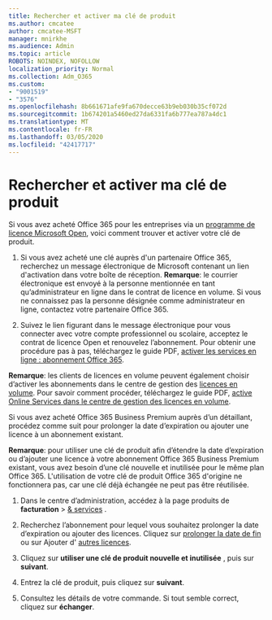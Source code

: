 ```yaml
---
title: Rechercher et activer ma clé de produit
ms.author: cmcatee
author: cmcatee-MSFT
manager: mnirkhe
ms.audience: Admin
ms.topic: article
ROBOTS: NOINDEX, NOFOLLOW
localization_priority: Normal
ms.collection: Adm_O365
ms.custom:
- "9001519"
- "3576"
ms.openlocfilehash: 8b661671afe9fa670decce63b9eb030b35cf072d
ms.sourcegitcommit: 1b674201a5460ed27da6331fa6b777ea787a4dc1
ms.translationtype: MT
ms.contentlocale: fr-FR
ms.lasthandoff: 03/05/2020
ms.locfileid: "42417717"
---
```

# <a name="find-and-activate-my-product-key"></a>Rechercher et activer ma clé de produit

Si vous avez acheté Office 365 pour les entreprises via un [programme de licence Microsoft Open](https://go.microsoft.com/fwlink/p/?LinkID=613298), voici comment trouver et activer votre clé de produit.

1. Si vous avez acheté une clé auprès d'un partenaire Office 365, recherchez un message électronique de Microsoft contenant un lien d'activation dans votre boîte de réception.  **Remarque**: le courrier électronique est envoyé à la personne mentionnée en tant qu’administrateur en ligne dans le contrat de licence en volume.  Si vous ne connaissez pas la personne désignée comme administrateur en ligne, contactez votre partenaire Office 365.

2. Suivez le lien figurant dans le message électronique pour vous connecter avec votre compte professionnel ou scolaire, acceptez le contrat de licence Open et renouvelez l’abonnement.  Pour obtenir une procédure pas à pas, téléchargez le guide PDF, [activer les services en ligne : abonnement Office 365](https://go.microsoft.com/fwlink/p/?LinkId=618100). 

**Remarque**: les clients de licences en volume peuvent également choisir d’activer les abonnements dans le centre de gestion des [licences en volume](https://go.microsoft.com/fwlink/p/?LinkID=282016).  Pour savoir comment procéder, téléchargez le guide PDF, [active Online Services dans le centre de gestion des licences en volume](https://go.microsoft.com/fwlink/p/?LinkId=618096).

Si vous avez acheté Office 365 Business Premium auprès d’un détaillant, procédez comme suit pour prolonger la date d’expiration ou ajouter une licence à un abonnement existant.

**Remarque**: pour utiliser une clé de produit afin d’étendre la date d’expiration ou d’ajouter une licence à votre abonnement Office 365 Business Premium existant, vous avez besoin d’une clé nouvelle et inutilisée pour le même plan Office 365.  L'utilisation de votre clé de produit Office 365 d'origine ne fonctionnera pas, car une clé déjà échangée ne peut pas être réutilisée.

1. Dans le centre d’administration, accédez à la page produits de **facturation** > [& services](https://go.microsoft.com/fwlink/p/?linkid=842054) .

2. Recherchez l’abonnement pour lequel vous souhaitez prolonger la date d’expiration ou ajouter des licences.  Cliquez sur [prolonger la date de fin](https://go.microsoft.com/fwlink/p/?linkid=842054) ou sur Ajouter d' [autres licences](https://go.microsoft.com/fwlink/p/?linkid=842054).

3. Cliquez sur **utiliser une clé de produit nouvelle et inutilisée** , puis sur **suivant**.

4. Entrez la clé de produit, puis cliquez sur **suivant**.

5. Consultez les détails de votre commande.  Si tout semble correct, cliquez sur **échanger**.